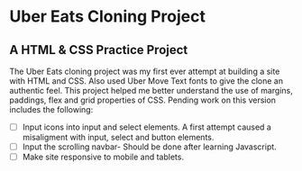 Uber Eats Cloning Project
========================
A HTML & CSS Practice Project
------------------------

The Uber Eats cloning project was my first ever attempt at building a site with HTML and CSS. Also used Uber Move Text fonts to give the clone an authentic feel. 
This project helped me better understand the use of margins, paddings, flex and grid properties of CSS.
Pending work on this version includes the following:

- [ ] Input icons into input and select elements. A first attempt caused a misaligment with input, select and button elements.
- [ ] Input the scrolling navbar- Should be done after learning Javascript.
- [ ] Make site responsive to mobile and tablets.